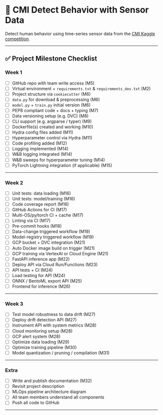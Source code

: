 # 🧠 CMI Detect Behavior with Sensor Data

Detect human behavior using time-series sensor data from the [CMI Kaggle competition](https://www.kaggle.com/competitions/cmi-detect-behavior-with-sensor-data).

---

## ✅ Project Milestone Checklist

### Week 1

* [ ] GitHub repo with team write access (M5)
* [ ] Virtual environment + `requirements.txt` & `requirements_dev.txt` (M2)
* [ ] Project structure via `cookiecutter` (M6)
* [ ] `data.py` for download & preprocessing (M6)
* [ ] `model.py` + `train.py` initial version (M6)
* [ ] PEP8 compliant code + docs + typing (M7)
* [ ] Data versioning setup (e.g. DVC) (M8)
* [ ] CLI support (e.g. argparse / typer) (M9)
* [ ] Dockerfile(s) created and working (M10)
* [ ] Hydra config files added (M11)
* [ ] Hyperparameter control via Hydra (M11)
* [ ] Code profiling added (M12)
* [ ] Logging implemented (M14)
* [ ] W\&B logging integrated (M14)
* [ ] W\&B sweeps for hyperparameter tuning (M14)
* [ ] PyTorch Lightning integration (if applicable) (M15)

---

### Week 2

* [ ] Unit tests: data loading (M16)
* [ ] Unit tests: model/training (M16)
* [ ] Code coverage report (M16)
* [ ] GitHub Actions for CI (M17)
* [ ] Multi-OS/py/torch CI + cache (M17)
* [ ] Linting via CI (M17)
* [ ] Pre-commit hooks (M18)
* [ ] Data-change triggered workflow (M19)
* [ ] Model-registry triggered workflow (M19)
* [ ] GCP bucket + DVC integration (M21)
* [ ] Auto Docker image build on trigger (M21)
* [ ] GCP training via VertexAI or Cloud Engine (M21)
* [ ] FastAPI inference app (M22)
* [ ] Deploy API via Cloud Run/Functions (M23)
* [ ] API tests + CI (M24)
* [ ] Load testing for API (M24)
* [ ] ONNX / BentoML export API (M25)
* [ ] Frontend for inference (M26)

---

### Week 3

* [ ] Test model robustness to data drift (M27)
* [ ] Deploy drift detection API (M27)
* [ ] Instrument API with system metrics (M28)
* [ ] Cloud monitoring setup (M28)
* [ ] GCP alert system (M28)
* [ ] Optimize data loading (M29)
* [ ] Optimize training pipeline (M30)
* [ ] Model quantization / pruning / compilation (M31)

---

### Extra

* [ ] Write and publish documentation (M32)
* [ ] Revisit project description
* [ ] MLOps pipeline architecture diagram
* [ ] All team members understand all components
* [ ] Push all code to GitHub

---

